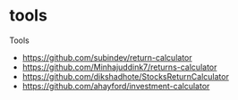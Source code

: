 # tools
Tools

- https://github.com/subindev/return-calculator
- https://github.com/Minhajuddink7/returns-calculator
- https://github.com/dikshadhote/StocksReturnCalculator
- https://github.com/ahayford/investment-calculator